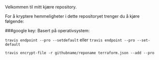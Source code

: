 Velkommen til mitt kjære repository. 

For å kryptere hemmeligheter i dette repositoryet trenger du å kjøre følgende:

###google key:
Basert på operativsystem:

```travis endpoint --pro --setdefault```
eller 
```travis endpoint --pro --set-default```

```travis encrypt-file -r githubname/reponame terraform.json --add --pro```
